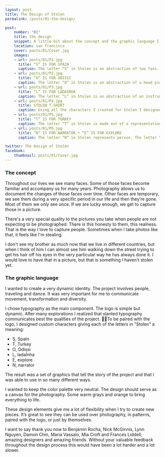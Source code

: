 ```yaml
---
layout: post
title: The Design of Stolen
permalink: /posts/01-the-design/

post:
    number: "01"
    title: the design
    snippet: A little bit about the concept and the graphic language I created for Stolen.
    location: san francisco
    cover: posts/01/Cover.jpg
    images:
    - url: posts/01/P1.jpg
      title: “S” IS FOR SPAIN
      caption: The letter “S” in Stolen is an abstraction of two fans. A fan is used to dance to a palo of flamenco called Guajira.
    - url: posts/01/P2.jpg
      title: “O” IS FOR ODISSI
      caption: The letter “O” in Stolen is an abstraction of a head piece worn by Odissi dancers. Odissi is one of the eight classical dance forms of India.
    - url: posts/01/P3.jpg
      title: “L” IS FOR LADAÍNHA
      caption: The letter “L” in Stolen is an abstraction of an instrument called berimbau. The berimbau accompanies a ladaÍnha, which is a song performed by the most senior member of a capoeria group.  
    - url: posts/01/P4.jpg
      title: STOLEN T-SHIRT
      caption: Using all the characters I created for Stolen I designed a series of t-shirts. This is the design that is going into production and that some of the Stolen supporters will get as part of their rewards. 
    - url: posts/01/P5.jpg
      title: “T” IS FOR TURKEY
      caption: The letter “T” in Stolen is made out of a representation of crochet work that romani women put around scarves. 
    - url: posts/01/P6.jpg
      title: “N” IS FOR NARRATOR • “E” IS FOR EXPLORE 
      caption: The letter “N” in Stolen represents person. The letter “E” is part of a wind rose. 

twitter: The Design of Stolen
facebook:
    thumbnail: posts/01/Cover.jpg
---
```


### The concept

Throughout our lives we see many faces. Some of those faces become familiar and accompany us for many years. Photography allows us to document the changes of those faces over time. Other faces are temporary, we see them during a very specific period in our life and then they’re gone. Most of them we only see once. If we are lucky enough, we get to capture those in a picture.

There's a very special quality to the pictures you take when people are not expecting to be photographed. There is this honesty to them, this realness. That is the way I love to capture people. Sometimes when I take photos like that, it feels like I'm stealing.

I don't see my brother as much now that we live in different countries, but when I think of him I can almost see him walking down the street trying to get his hair off his eyes in the very particular way he has always done it. I would love to have that in a picture, but that is something I haven't stolen yet. 

### The graphic language

I wanted to create a very dynamic identity. The project involves people, traveling and dance. It was very important for me to communicate movement, transformation and diversity. 

I chose typography as the main component. The logo is simple but dynamic. After many explorations I realized that slanted typography communicates best the qualities of the project. To be paired with the logo, I designed custom characters giving each of the letters in "Stolen" a meaning: 
* S, Spain 
* T, Turkey
* O, Odissi
* L, ladaÍnha 
* E, explore
* N, narrator

The result was a set of graphics that tell the story of the project and that I was able to use in so many different ways.

I wanted to keep the color palette very neutral. The design should serve as a canvas for the photography. Some warm grays and orange to bring everything to life. 

These design elements give me a lot of flexibility when I try to create new pieces. It’s great to see they can be used over photography, in patterns, paired with the logo, or just by themselves. 

I want to say thank you now to Benjamin Rocha, Nick McGinnis, Lynn Nguyen, Damon Chin, Maria Vassalo, Mia Croft and Frances Liddell; amazing designers and amazing friends. Without your valuable feedback throughout the design process this would have been a lot harder and a lot slower.
